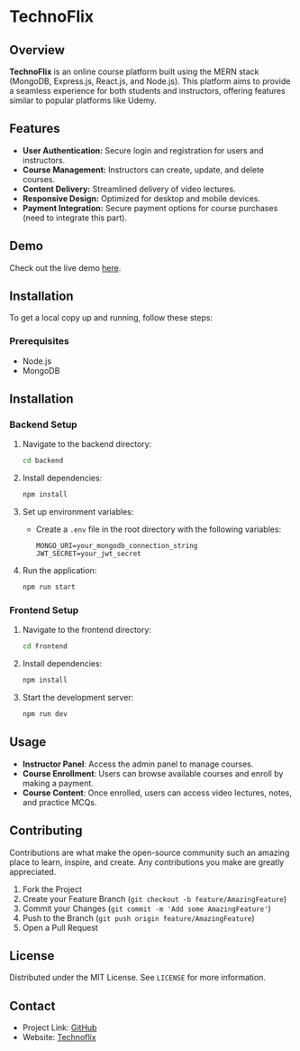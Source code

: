 # TechnoFlix

## Overview

**TechnoFlix** is an online course platform built using the MERN stack (MongoDB, Express.js, React.js, and Node.js). This platform aims to provide a seamless experience for both students and instructors, offering features similar to popular platforms like Udemy.

## Features

- **User Authentication:** Secure login and registration for users and instructors.
- **Course Management:** Instructors can create, update, and delete courses.
- **Content Delivery:** Streamlined delivery of video lectures.
- **Responsive Design:** Optimized for desktop and mobile devices.
- **Payment Integration:** Secure payment options for course purchases (need to integrate this part).

## Demo

Check out the live demo [here](https://technoflix.netlify.app/).

## Installation

To get a local copy up and running, follow these steps:

### Prerequisites

- Node.js
- MongoDB

## Installation

### Backend Setup
1. Navigate to the backend directory:
    ```bash
    cd backend
    ```
2. Install dependencies:
    ```bash
    npm install
    ```
3. Set up environment variables:
    - Create a `.env` file in the root directory with the following variables:
        ```env
        MONGO_URI=your_mongodb_connection_string
        JWT_SECRET=your_jwt_secret
        ```

4. Run the application:
    ```bash
    npm run start
    ```

### Frontend Setup
1. Navigate to the frontend directory:
    ```bash
    cd frontend
    ```
2. Install dependencies:
    ```bash
    npm install
    ```
3. Start the development server:
    ```bash
    npm run dev
    ```

## Usage
- **Instructor Panel**: Access the admin panel to manage courses.
- **Course Enrollment**: Users can browse available courses and enroll by making a payment.
- **Course Content**: Once enrolled, users can access video lectures, notes, and practice MCQs.

## Contributing
Contributions are what make the open-source community such an amazing place to learn, inspire, and create. Any contributions you make are greatly appreciated.

1. Fork the Project
2. Create your Feature Branch (`git checkout -b feature/AmazingFeature`)
3. Commit your Changes (`git commit -m 'Add some AmazingFeature'`)
4. Push to the Branch (`git push origin feature/AmazingFeature`)
5. Open a Pull Request

## License
Distributed under the MIT License. See `LICENSE` for more information.

## Contact
- Project Link: [GitHub](https://github.com/Lucifer4602/Coaching)
- Website: [Technoflix](technoflix.netlify.app/)


